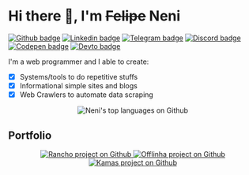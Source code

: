 # Hi there 👋, I'm ~~Felipe~~ Neni

[![Github badge](https://img.shields.io/badge/-Github-000000?style=flat-square&logo=Github&logoColor=white)](https://www.github.com/nenitf)
[![Linkedin badge](https://img.shields.io/badge/-LinkedIn-blue?style=flat-square&logo=Linkedin&logoColor=white)](https://www.linkedin.com/in/nenitf)
[![Telegram badge](https://img.shields.io/badge/-Telegram-1ca0f1?style=flat-square&logo=telegram&logoColor=white)](https://t.me/nenitf)
[![Discord badge](https://img.shields.io/badge/-Discord-7389D8?style=flat-square&logo=Discord&logoColor=white)](https://discord.com/users/298546270451269642)
[![Codepen badge](https://img.shields.io/badge/-CodePen-000000?style=flat-square&logo=Codepen&logoColor=white)](https://codepen.io/nenitf/collections/popular?grid_type=list)
[![Devto badge](https://img.shields.io/badge/-Blog-000000?style=flat-square&logo=DEV.to&logoColor=white)](https://dev.to/nenitf/)

I'm a web programmer and I able to create:

- [x] Systems/tools to do repetitive stuffs
- [x] Informational simple sites and blogs
- [x] Web Crawlers to automate data scraping

<p align="center">
  <img src="https://github-readme-stats.vercel.app/api/top-langs/?username=nenitf&layout=compact" alt="Neni's top languages on Github"> 
</p>

## Portfolio

<p align="center">
  <a href="https://github.com/nenitf/rancho#readme">
    <img src="https://github-readme-stats.vercel.app/api/pin/?username=nenitf&repo=rancho" alt="Rancho project on Github"> 
  </a>
  <a href="https://github.com/nenitf/offlinha#readme">
    <img src="https://github-readme-stats.vercel.app/api/pin/?username=nenitf&repo=offlinha" alt="Offlinha project on Github"> 
  </a>
  <a href="https://github.com/nenitf/kamas#readme">
    <img src="https://github-readme-stats.vercel.app/api/pin/?username=nenitf&repo=kamas" alt="Kamas project on Github"> 
  </a>
</p>
